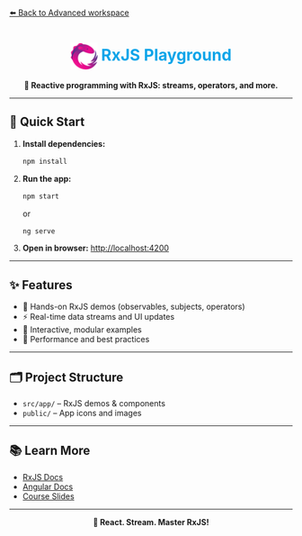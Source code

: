 [⬅️ Back to Advanced workspace](../README.md)

<h1 align="center"><img src="public/rxjs-logo.png" width="48" style="vertical-align:middle;"/> <span style="color:#0EA5E9">RxJS Playground</span></h1>

<p align="center">
  <b>🔄 Reactive programming with RxJS: streams, operators, and more.</b>
</p>

---

## 🚀 Quick Start

1. **Install dependencies:**
   ```sh
   npm install
   ```
2. **Run the app:**
   ```sh
   npm start
   ```
   or
   ```sh
   ng serve
   ```
3. **Open in browser:**
   [http://localhost:4200](http://localhost:4200)

---

## ✨ Features

- 🔄 Hands-on RxJS demos (observables, subjects, operators)
- ⚡ Real-time data streams and UI updates
- 🧩 Interactive, modular examples
- 🚀 Performance and best practices

---

## 🗂️ Project Structure

- `src/app/` – RxJS demos & components
- `public/` – App icons and images

---

## 📚 Learn More

- [RxJS Docs](https://rxjs.dev/)
- [Angular Docs](https://angular.io/)
- [Course Slides](../../other-resources/angular-course-slides.pdf)

---

<p align="center">
  <b>🔄 React. Stream. Master RxJS!</b>
</p>
